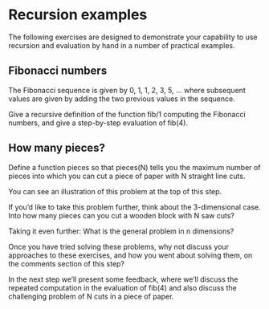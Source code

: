 # Recursion examples
The following exercises are designed to demonstrate your capability to use recursion and evaluation by hand in a number of practical examples.

## Fibonacci numbers
The Fibonacci sequence is given by 0, 1, 1, 2, 3, 5, … where subsequent values are given by adding the two previous values in the sequence.

Give a recursive definition of the function fib/1 computing the Fibonacci numbers, and give a step-by-step evaluation of fib(4).

## How many pieces?
Define a function pieces so that pieces(N) tells you the maximum number of pieces into which you can cut a piece of paper with N straight line cuts.

You can see an illustration of this problem at the top of this step.

If you’d like to take this problem further, think about the 3-dimensional case. Into how many pieces can you cut a wooden block with N saw cuts?

Taking it even further: What is the general problem in n dimensions?

Once you have tried solving these problems, why not discuss your approaches to these exercises, and how you went about solving them, on the comments section of this step?

In the next step we’ll present some feedback, where we’ll discuss the repeated computation in the evaluation of fib(4) and also discuss the challenging problem of N cuts in a piece of paper.